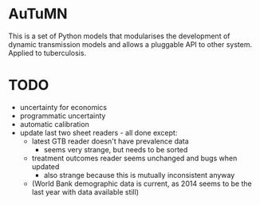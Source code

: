   
AuTuMN  
======  
  
This is a set of Python models that modularises the development of dynamic transmission models and allows a
pluggable API to other system. Applied to tuberculosis.

# TODO
- uncertainty for economics
- programmatic uncertainty
- automatic calibration
- update last two sheet readers - all done except:
    - latest GTB reader doesn't have prevalence data
        - seems very strange, but needs to be sorted
    - treatment outcomes reader seems unchanged and bugs when updated
        - also strange because this is mutually inconsistent anyway
    - (World Bank demographic data is current, as 2014 seems to be the last year with data available still)

